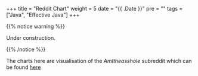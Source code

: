 +++
title = "Reddit Chart"
weight = 5
date = "{{ .Date }}"
pre = "<b></b>"
tags = ["Java", "Effective Java"]
+++

<script src="https://unpkg.com/frappe-charts@1.1.0/dist/frappe-charts.min.iife.js"></script>

{{% notice warning %}}

Under construction.

{{% /notice %}}

The charts here are visualisation of the _AmItheasshole_ subreddit which can be found [here](https://www.reddit.com/r/AmItheAsshole/)

<div class="result">
</div>

<div class="chart">
</div>

<script>

let summary = [];

function parseResult(link){
    let endPoint = "https://reddit.com" + link + ".json?limit=50&jsonp=?";
    let replies = "";

    $.getJSON(endPoint, function(data){
        let title = (data[0].data.children[0].data["title"]);
        replies = data[1]["data"].children;
        let url = "https://reddit.com" + link;
        let noOfReplies = replies.length;
        let countNTAAppearance = 0;
        let nta = "NTA";
        let countYTAAppearance = 0;
        let countESHAppearance = 0;
        let countNAHAppearance = 0;
        let countINFOAppearance = 0;
        for (let i = 0; i < noOfReplies; i++) {
            let reply = replies[i]["data"].body;
            if (reply == undefined)
                return;
            countNTAAppearance += (reply.match(/NTA/g) || []).length;
            countYTAAppearance += (reply.match(/YTA/g) || []).length;
            countESHAppearance += (reply.match(/ESH/g) || []).length;
            countNAHAppearance += (reply.match(/NAH/g) || []).length;
            countINFOAppearance += (reply.match(/INFO/g) || []).length;
        }

        let jsonResult = {
            "id" : data[0].data.children[0].data["id"],
            "url": url,
            "title": title,
            "countNTAAppearance": countNTAAppearance,
            "countYTAAppearance": countYTAAppearance,
            "countESHAppearance" : countESHAppearance,
            "countNAHAppearance" : countNAHAppearance,
            "countINFOAppearance" : countINFOAppearance,
        }
       summary.push(jsonResult);
       showResult(jsonResult);
    });
}

function showResult(jsonResult) {
    let output = "<strong>" + jsonResult["title"] + "</strong>";
    
    $(".result").append(output);
    $(".result").append("<p><a id=" + jsonResult["id"] + "_link> Click here</a> to view post in context.</p>");
    $(".result").append("<div id=" + jsonResult["id"] + "></div>");
    $("#" + jsonResult["id"] + "_link").prop("href", jsonResult["url"]);
    
    let id = "#" + jsonResult["id"];
    const data = {
                labels: ["NTA","YTA","ESH","NAH","INFO"],
                datasets: [
                    {
                        name: "data",
                        charType: 'bar',
                        values: [
                            jsonResult["countNTAAppearance"], 
                            jsonResult["countYTAAppearance"], 
                            jsonResult["countESHAppearance"],
                            jsonResult["countNAHAppearance"],
                            jsonResult["countINFOAppearance"],
                        ]
                    }
                ]
            }

    const chart = new frappe.Chart(id, {
        data: data,
        type: 'percentage',
        colors: ['blue', 'red', 'yellow','green','black']
    })
}

function getPost(){
    let result = "";
    let entries = [];
    let endPoint = "https://reddit.com/r/amitheasshole.json?limit=50&jsonp=?"
    $.getJSON(endPoint, function(data){
        result = data;
        entries = result["data"].children;
        for(let i = 0; i < entries.length; i++){
            let link = (entries[i]["data"]["permalink"]);
            parseResult(link)
        }
    });
}

getPost();
    
</script>
